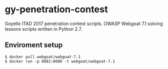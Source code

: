 # gy-penetration-contest
Goyello ITAD 2017 penetration contest scripts.
OWASP Webgoat 7.1 solving lessons scripts written in Python 2.7.

## Enviroment setup
	$ docker pull webgoat/webgoat-7.1
	$ docker run -p 8082:8080 -t webgoat/webgoat-7.1
